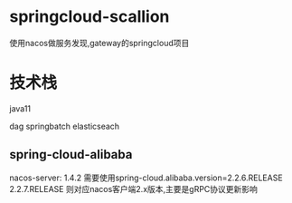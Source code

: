 # springcloud-scallion

使用nacos做服务发现,gateway的springcloud项目

# 技术栈

java11


dag
springbatch
elasticseach


## spring-cloud-alibaba

nacos-server: 1.4.2
    需要使用spring-cloud.alibaba.version=2.2.6.RELEASE
    2.2.7.RELEASE 则对应nacos客户端2.x版本,主要是gRPC协议更新影响